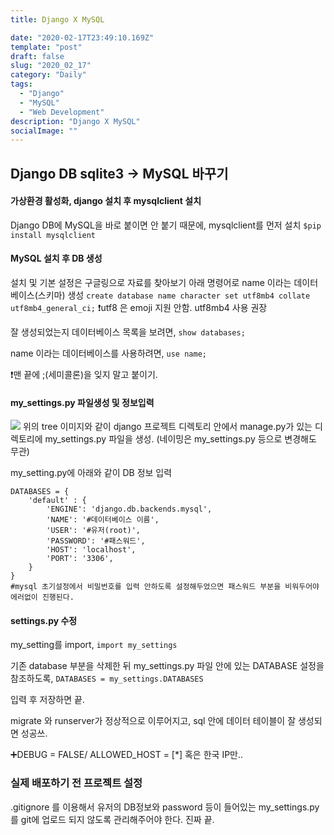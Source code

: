 ```yaml
---
title: Django X MySQL

date: "2020-02-17T23:49:10.169Z"
template: "post"
draft: false
slug: "2020_02_17"
category: "Daily"
tags:
  - "Django"
  - "MySQL"
  - "Web Development"
description: "Django X MySQL"
socialImage: ""
---
```

## Django DB sqlite3 -> MySQL 바꾸기
#### 가상환경 활성화, django 설치 후 mysqlclient 설치
Django DB에 MySQL을 바로 붙이면 안 붙기 때문에, mysqlclient를 먼저 설치
```$pip install mysqlclient```

#### MySQL 설치 후 DB 생성
설치 및 기본 설정은 구글링으로 자료를 찾아보기
아래 명령어로 name 이라는 데이터베이스(스키마) 생성
```create database name character set utf8mb4 collate utf8mb4_general_ci;```
❗️utf8 은 emoji 지원 안함. utf8mb4 사용 권장

잘 생성되었는지 데이터베이스 목록을 보려면,
```show databases;```

name 이라는 데이터베이스를 사용하려면,
```use name;```

❗️맨 끝에 ;(세미콜론)을 잊지 말고 붙이기.


#### my_settings.py 파일생성 및 정보입력
![](https://images.velog.io/images/k904808/post/d512118c-4bb8-492a-801f-b0240284f719/%E1%84%89%E1%85%B3%E1%84%8F%E1%85%B3%E1%84%85%E1%85%B5%E1%86%AB%E1%84%89%E1%85%A3%E1%86%BA%202020-02-17%20%E1%84%8B%E1%85%A9%E1%84%92%E1%85%AE%2010.40.00.png)
위의 tree 이미지와 같이 django 프로젝트 디렉토리 안에서 manage.py가 있는 디렉토리에 my_settings.py 파일을 생성. (네이밍은 my_settings.py 등으로 변경해도 무관)

my_setting.py에 아래와 같이 DB 정보 입력
```
DATABASES = {
    'default' : {
        'ENGINE': 'django.db.backends.mysql',
        'NAME': '#데이터베이스 이름',
        'USER': '#유저(root)',
        'PASSWORD': '#패스워드',     
        'HOST': 'localhost',
        'PORT': '3306',
    }
}
#mysql 초기설정에서 비밀번호를 입력 안하도록 설정해두었으면 패스워드 부분을 비워두어야 에러없이 진행된다.
```

#### settings.py 수정
my_setting를 import,
```import my_settings```

기존 database 부분을 삭제한 뒤 my_settings.py 파일 안에 있는 DATABASE 설정을 참조하도록,
```DATABASES = my_settings.DATABASES```

입력 후 저장하면 끝.

migrate 와 runserver가 정상적으로 이루어지고, sql 안에 데이터 테이블이 잘 생성되면 성공쓰.

➕DEBUG = FALSE/ ALLOWED_HOST = [*] 혹은 한국 IP만..

### 실제 배포하기 전 프로젝트 설정
.gitignore 를 이용해서 유저의 DB정보와 password 등이 들어있는 my_settings.py를 git에 업로드 되지 않도록 관리해주어야 한다.
진짜 끝.
